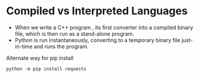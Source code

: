 # Compiled vs Interpreted Languages
- When we write a C++ program , its first converter into a compiled binary file, which is then run as a stand-alone program.
- Python is run instantaneously, converting to a temporary binary file just-in-time and runs the program.



Alternate way for pip install

    python -m pip install requests